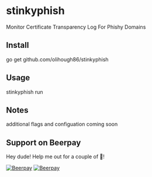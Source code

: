 # stinkyphish
Monitor Certificate Transparency Log For Phishy Domains

## Install

go get github.com/olihough86/stinkyphish

## Usage

stinkyphish run

## Notes

additional flags and configuation coming soon 
## Support on Beerpay
Hey dude! Help me out for a couple of :beers:!

[![Beerpay](https://beerpay.io/olihough86/stinkyphish/badge.svg?style=beer-square)](https://beerpay.io/olihough86/stinkyphish)  [![Beerpay](https://beerpay.io/olihough86/stinkyphish/make-wish.svg?style=flat-square)](https://beerpay.io/olihough86/stinkyphish?focus=wish)